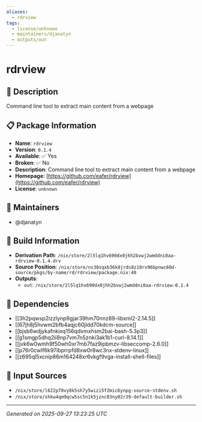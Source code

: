```yaml
---
aliases:
  - rdrview
tags:
  - license/unknown
  - maintainers/djanatyn
  - outputs/out
---
```


# rdrview

## 📝 Description

Command line tool to extract main content from a webpage

## 📋 Package Information

- **Name**: `rdrview`
- **Version**: `0.1.4`
- **Available**: ✅ Yes
- **Broken**: ✅ No
- **Description**: Command line tool to extract main content from a webpage
- **Homepage**: [https://github.com/eafer/rdrview](https://github.com/eafer/rdrview)
- **License**: `unknown`
## 👥 Maintainers

- @djanatyn


## 🔧 Build Information

- **Derivation Path**: `/nix/store/2l5lq1hv690dx0jhh2bvwj2wmddni0aa-rdrview-0.1.4.drv`
- **Source Position**: `/nix/store/ns30sqxb36k8jrds8z18rv96bpnwc60d-source/pkgs/by-name/rd/rdrview/package.nix:40`
- **Outputs**:
  - `out`:  `/nix/store/2l5lq1hv690dx0jhh2bvwj2wmddni0aa-rdrview-0.1.4`

## 🔗 Dependencies

- [[3h2pqwsp2izzlynp9gjar39hm70nnz89-libxml2-2.14.5]]
- [[67jh8j5hvwm2bfb4aqjc60jldd70kdcm-source]]
- [[bjsb6wdjykafnkixq156qdvmxhsm2bai-bash-5.3p3]]
- [[g1smgp5dhq2ii8np7vm7n5znki3ak1b1-curl-8.14.1]]
- [[jvk6w0wmh9f50wh0xr7mb7faz9ipbmzv-libseccomp-2.6.0]]
- [[p76r0cwlf6k97ibprrpfd8xw0r8wc3nx-stdenv-linux]]
- [[z695ql5xcnip86m164248xr6vkgf9vga-install-shell-files]]

## 📁 Input Sources

- `/nix/store/l622p70vy8k5sh7y5wizi5f2mic6ynpg-source-stdenv.sh`
- `/nix/store/shkw4qm9qcw5sc5n1k5jznc83ny02r39-default-builder.sh`

---
*Generated on 2025-09-27 13:23:25 UTC*
